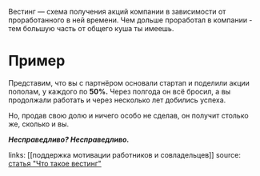 Вестинг — схема получения акций компании в зависимости от проработанного в ней времени.
Чем дольше проработал в компании - тем большую часть от общего куша ты имеешь.

# Пример
Представим, что вы с партнёром основали стартап и поделили акции пополам, у каждого по **50%.** Через полгода он всё бросил, а вы продолжали работать и через несколько лет добились успеха. 

Но, продав свою долю и ничего особо не сделав, он получит столько же, сколько и вы. 

***Несправедливо? 
Несправедливо.***


links: [[поддержка мотивации работников и совладельцев]]
source: [статья "Что такое вестинг"](https://secretmag.ru/enciklopediya/chto-takoe-vesting-obyasnyaem-prostymi-slovami.htm)